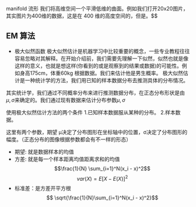 manifold 流形
我们将高维空间一个平滑低维的曲面。例如我们打开20x20图片，其实图片为400维的数据，这是在 400 维的高度空间的，但是。$$
## EM 算法
- 极大似然函数
极大似然估计是机器学习中比较重要的概念，一些专业教程往往容易忽略对其解释。在开始介绍前，我们需要先理解一下似然，似然也就是像这样的意义，也就是想这样(你看到的或是观察到的结果或数据)的可能性。例如身高175cm，体重60kg 根据数据。我们来估计他是男生概率。
极大似然估计是一种统计学的方法，我们用已知的样本数据分布去推测具体的分布情况。

其实统计学，我们通过不同概率分布来进行推测数据分布，在正态分布形状是由$\mu,\sigma$来确定的。我们通过现有数据来估计分布参数$\mu,\sigma$

使用极大似然估计方法的两个条件
1.已知样本数据服从某种的分布。
2.样本数据。

这里有两个参数，期望 μ决定了分布图形在坐标轴中的位置，σ决定了分布图形的幅度。（正态分布的图像根据参数都会有不一样的形态）
- 期望: 就是数据样本的均值
- 方差: 就是每一个样本距离均值距离求和的均值
$$\frac{1}{N} \sum_{i=1}^N(x_i - x)^2$$
$$var(X) = E[X - E(X)]^2$$
- 标准差：是方差开平方根
$$ \sqrt{\frac{1}{N}\sum_{i=1}^N(x_i - x)^2}$$


